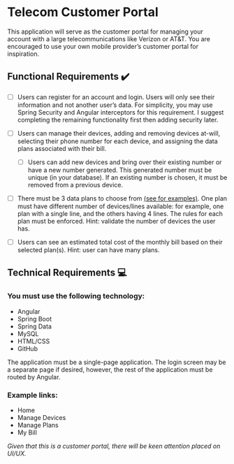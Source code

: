 # Telecom Customer Portal 

This application will serve as the customer portal for managing your account with a large telecommunications like Verizon or AT&T. You are encouraged to use your own mobile provider’s customer portal for inspiration. 

## Functional Requirements :heavy_check_mark:
- [ ] Users can register for an account and login. Users will only see their information and not another user’s data. For simplicity, you may use Spring Security and Angular interceptors for this requirement. I suggest completing the remaining functionality first then adding security later. 

- [ ] Users can manage their devices, adding and removing devices at-will, selecting their phone number for each device, and assigning the data plans associated with their bill. 
  - [ ] Users can add new devices and bring over their existing number or have a new number generated. This generated number must be unique (in your database). If an existing number is chosen, it must be removed from a previous device. 

- [ ] There must be 3 data plans to choose from [(see for examples)](https://www.att.com/plans/wireless/). One plan must have different number of devices/lines available: for example, one plan with a single line, and the others having 4 lines. The rules for each plan must be enforced. Hint: validate the number of devices the user has.

- [ ] Users can see an estimated total cost of the monthly bill based on their selected plan(s). Hint: user can have many plans.  
## Technical Requirements :computer:
### You must use the following technology: 
- Angular
- Spring Boot
- Spring Data
- MySQL
- HTML/CSS
- GitHub

The application must be a single-page application. The login screen may be a separate page if desired, however, the rest of the application must be routed by Angular. 

### Example links: 
* Home 
* Manage Devices
* Manage Plans
* My Bill

*Given that this is a customer portal, there will be keen attention placed on UI/UX.*
